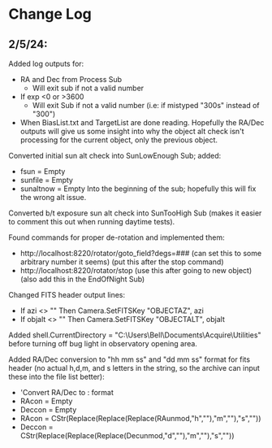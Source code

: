 # Change Log
## 2/5/24:
Added log outputs for:
* RA and Dec from Process Sub
  * Will exit sub if not a valid number
* If exp <0 or >3600
  * Will exit Sub if not a valid number (i.e: if mistyped "300s" instead of "300")
* When BiasList.txt and TargetList are done reading.
Hopefully the RA/Dec outputs will give us some insight into why the object alt check isn't processing for the current object, only the previous object.

Converted initial sun alt check into SunLowEnough Sub; added:
* fsun = Empty
* sunfile = Empty
* sunaltnow = Empty
Into the beginning of the sub; hopefully this will fix the wrong alt issue.

Converted b/t exposure sun alt check into SunTooHigh Sub (makes it easier to comment this out when running daytime tests).

Found commands for proper de-rotation and implemented them:
* http://localhost:8220/rotator/goto_field?degs=### (can set this to some arbitrary number it seems) (put this after the stop command)
* http://localhost:8220/rotator/stop (use this after going to new object) (also add this in the EndOfNight Sub)

Changed FITS header output lines:
* If azi <> "" Then Camera.SetFITSKey "OBJECTAZ", azi
*	If objalt <> "" Then Camera.SetFITSKey "OBJECTALT", objalt

Added shell.CurrentDirectory = "C:\Users\Bell\Documents\Acquire\Utilities" before turning off bug light in observatory opening area.

Added RA/Dec conversion to "hh mm ss" and "dd mm ss" format for fits header (no actual h,d,m, and s letters in the string, so the archive can input these into the file list better):
* 'Convert RA/Dec to : format
* RAcon = Empty
* Deccon = Empty
* RAcon = CStr(Replace(Replace(Replace(RAunmod,"h",""),"m",""),"s",""))
* Deccon = CStr(Replace(Replace(Replace(Decunmod,"d",""),"m",""),"s",""))
